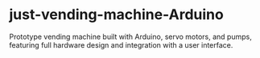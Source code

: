 # just-vending-machine-Arduino
Prototype vending machine built with Arduino, servo motors, and pumps, featuring full hardware design and integration with a user interface.
